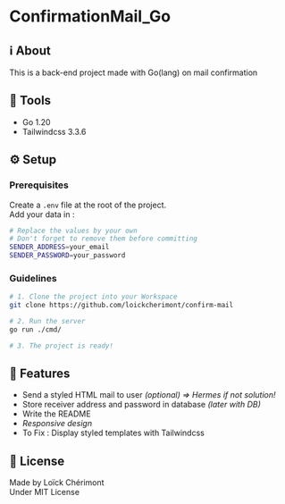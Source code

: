 <!-- 
    MAIN TITLE
    ModelReadme : Replace with project name
    Language : Replace with main language for the project

    Ex: Todo_ReactJS 
-->
# ConfirmationMail_Go

<!-- ![MainImageForProject](https://placehold.co/500x300) -->

<!-- 
    INTRODUCTION => ABOUT
    Short summary explaining the reasons of the project and tell about worked concepts

    Ex: This is a Front-End project made with HTML, CSS for design and JavaScript to work on client-side validation (Constraint API)
-->

## :information_source: About
This is a back-end project made with Go(lang) on mail confirmation

<!-- 
    TOOLS
    Short list of used tools with their versions

    Ex: 
    - Go 1.18
    - MySQL 8.0.29
    - Bootstrap 5.2.0-beta1
-->
## :wrench: Tools
- Go 1.20
- Tailwindcss 3.3.6


## :gear: Setup 

### Prerequisites

Create a `.env` file at the root of the project.  
Add your data in :  

```bash
# Replace the values by your own
# Don't forget to remove them before committing
SENDER_ADDRESS=your_email
SENDER_PASSWORD=your_password
```

### Guidelines

```bash
# 1. Clone the project into your Workspace
git clone https://github.com/loickcherimont/confirm-mail

# 2. Run the server
go run ./cmd/

# 3. The project is ready!
```

## :rocket: Features
- Send a styled HTML mail to user *(optional) => Hermes if not solution!*
- Store receiver address and password in database *(later with DB)*
- Write the README
- *Responsive design*
- To Fix : Display styled templates with Tailwindcss

<!-- 
    LICENSE
    Write Developer name with used license

    Ex: Made by Loïck Chérimont
        Under MIT License 
 -->

## :key: License
Made by Loïck Chérimont  
Under MIT License

